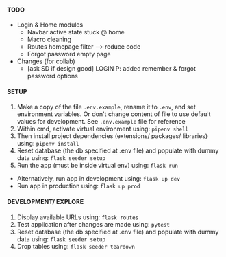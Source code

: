 #### TODO
- Login & Home modules
	- Navbar active state stuck @ home
	- Macro cleaning
	- Routes homepage filter --> reduce code
	- Forgot password empty page
- Changes (for collab)
	- [ask SD if design good] LOGIN P: added remember & forgot password options


#### SETUP
1. Make a copy of the file `.env.example`, rename it to `.env`, and set environment variables. Or don't change content of file to use default values for development. See `.env.example` file for reference
2. Within cmd, activate virtual environment using:
	`pipenv shell`
3. Then install project dependencies (extensions/ packages/ libraries) using:
	`pipenv install`
4. Reset database (the db specified at .env file) and populate with dummy data using:
	`flask seeder setup`
5. Run the app (must be inside virtual env) using:
	`flask run`
* Alternatively, run app in development using:
	`flask up dev`
* Run app in production using:
	`flask up prod`




#### DEVELOPMENT/ EXPLORE 
1. Display available URLs using:
	`flask routes`
2. Test application after changes are made using:
	`pytest`
3. Reset database (the db specified at .env file) and populate with dummy data using:
	`flask seeder setup`
4. Drop tables using:
	`flask seeder teardown`


